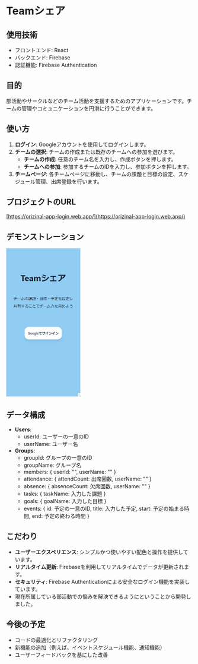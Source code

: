 # Teamシェア

## 使用技術
- フロントエンド: React
- バックエンド: Firebase
- 認証機能: Firebase Authentication

## 目的
部活動やサークルなどのチーム活動を支援するためのアプリケーションです。チームの管理やコミュニケーションを円滑に行うことができます。

## 使い方
1. **ログイン**: Googleアカウントを使用してログインします。
2. **チームの選択**: チームの作成または既存のチームへの参加を選びます。
   - **チームの作成**: 任意のチーム名を入力し、作成ボタンを押します。
   - **チームへの参加**: 参加するチームのIDを入力し、参加ボタンを押します。
3. **チームページ**: 各チームページに移動し、チームの課題と目標の設定、スケジュール管理、出席登録を行います。


## プロジェクトのURL

[https://orizinal-app-login.web.app/](https://orizinal-app-login.web.app/)

## デモンストレーション

<img src="public/images/TeamShare.gif" alt="アプリのデモ" width="200" height="400">

## データ構成
- **Users**:
  - userId: ユーザーの一意のID
  - userName: ユーザー名
- **Groups**:
  - groupId: グループの一意のID
  - groupName: グループ名
  - members: { userId: "", userName: "" }
  - attendance: { attendCount: 出席回数, userName: "" }
  - absence: { absenceCount: 欠席回数, userName: "" }
  - tasks: { taskName: 入力した課題 }
  - goals: { goalName: 入力した目標 }
  - events: { id: 予定の一意のID, title: 入力した予定, start: 予定の始まる時間, end: 予定の終わる時間 }

## こだわり
- **ユーザーエクスペリエンス**: シンプルかつ使いやすい配色と操作を提供しています。
- **リアルタイム更新**: Firebaseを利用してリアルタイムでデータが更新されます。
- **セキュリティ**: Firebase Authenticationによる安全なログイン機能を実装しています。
- 現在所属している部活動での悩みを解決できるようにということから開発しました。

## 今後の予定
- コードの最適化とリファクタリング
- 新機能の追加（例えば、イベントスケジュール機能、通知機能）
- ユーザーフィードバックを基にした改善


